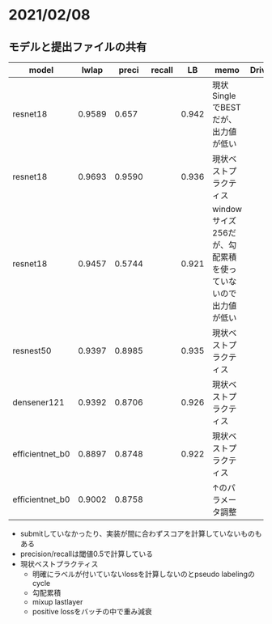 # 2021/02/08

## モデルと提出ファイルの共有



|model|lwlap|preci|recall|LB|memo|Drive|
|--|--|--|--|--|--|--|
|resnet18|0.9589|0.657||0.942|現状SingleでBESTだが、出力値が低い||
|resnet18|0.9693|0.9590||0.936|現状ベストプラクティス||
|resnet18|0.9457|0.5744||0.921|windowサイズ256だが、勾配累積を使っていないので出力値が低い||
|resnest50|0.9397|0.8985||0.935|現状ベストプラクティス||
|densener121|0.9392|0.8706||0.926|現状ベストプラクティス||
|efficientnet_b0|0.8897|0.8748||0.922|現状ベストプラクティス||
|efficientnet_b0|0.9002|0.8758|||↑のパラメータ調整||

- submitしていなかったり、実装が間に合わずスコアを計算していないものもある
- precision/recallは閾値0.5で計算している
- 現状ベストプラクティス
  - 明確にラベルが付いていないlossを計算しないのとpseudo labelingのcycle
  - 勾配累積
  - mixup lastlayer
  - positive lossをバッチの中で重み減衰
